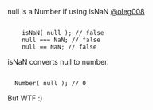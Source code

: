 null is a Number if using isNaN [@oleg008](http://twitter.com/oleg008)


<code>
    isNaN( null ); // false
    null === NaN; // false
    null == NaN; // false
</code>

isNaN converts null to number.

<code>
  Number( null ); // 0
</code>

But WTF :)  
  